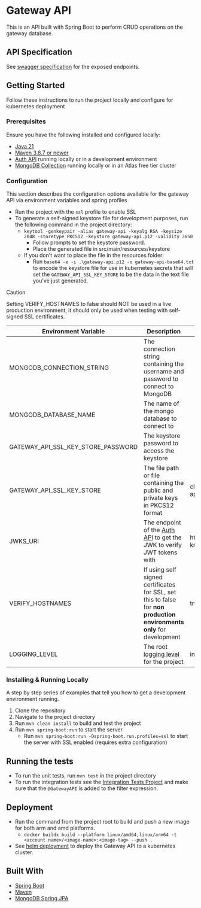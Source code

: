# Gateway API

This is an API built with Spring Boot to perform CRUD operations on the gateway database.

## API Specification
See [swagger specification](https://app.swaggerhub.com/apis/CameronWard301/Communication_APIs/1.0.3#/Communication%20Gateway%20API) for the exposed endpoints.

## Getting Started

Follow these instructions to run the project locally and configure for kubernetes deployment

### Prerequisites

Ensure you have the following installed and configured locally:

- [Java 21](https://www.oracle.com/java/technologies/downloads/#java21)
- [Maven 3.8.7 or newer](https://maven.apache.org/download.cgi)
- [Auth API](../auth-api) running locally or in a development environment
- [MongoDB Collection](https://www.mongodb.com/docs/atlas/getting-started/) running locally or in an Atlas free tier cluster

### Configuration

This section describes the configuration options available for the gateway API via environment variables and spring profiles
- Run the project with the `ssl` profile to enable SSL
- To generate a self-signed keystore file for development purposes, run the following command in the project directory:
    - `keytool -genkeypair -alias gateway-api -keyalg RSA -keysize 2048 -storetype PKCS12 -keystore gateway-api.p12 -validity 3650`
        - Follow prompts to set the keystore password.
        - Place the generated file in src/main/resources/keystore
    - If you don't want to place the file in the resources folder:
        - Run `base64 -e -i .\gateway-api.p12 -o gateway-api-base64.txt` to encode the keystore file for use in kubernetes secrets that will set the `GATEWAY_API_SSL_KEY_STORE` to be the data in the text file you've just generated.

> [!CAUTION]
> Setting VERIFY_HOSTNAMES to false should NOT be used in a live production environment, it should only be used when testing with self-signed SSL certificates.

| Environment Variable               | Description                                                                                                                                                             | Default Value                                      | Required                       |
|------------------------------------|-------------------------------------------------------------------------------------------------------------------------------------------------------------------------|----------------------------------------------------|--------------------------------| 
| MONGODB_CONNECTION_STRING          | The connection string containing the username and password to connect to MongoDB                                                                                        |                                                    | Y should start with mongodb:// |
| MONGODB_DATABASE_NAME              | The name of the mongo database to connect to                                                                                                                            |                                                    | Y                              | 
| GATEWAY_API_SSL_KEY_STORE_PASSWORD | The keystore password to access the keystore                                                                                                                            |                                                    | Y if using SSL profile         |
| GATEWAY_API_SSL_KEY_STORE          | The file path or file containing the public and private keys in PKCS12 format                                                                                           | classpath:keystore/gateway-api.p12                 | N                              |
| JWKS_URI                           | The endpoint of the [Auth API](../auth-api) to get the JWK to verify JWT tokens with                                                                                    | https://localhost:53655/auth/.well-known/jwks.json | N                              |
| VERIFY_HOSTNAMES                   | If using self signed certificates for SSL, set this to false for **non production environments only** for development                                                   | true                                               | N                              |
| LOGGING_LEVEL                      | The root [logging level](https://docs.spring.io/spring-boot/docs/2.1.13.RELEASE/reference/html/boot-features-logging.html#boot-features-logging-format) for the project | info                                               | N                              |



### Installing & Running Locally

A step by step series of examples that tell you how to get a development environment running.

1. Clone the repository
2. Navigate to the project directory
3. Run `mvn clean install` to build and test the project
4. Run `mvn spring-boot:run` to start the server
    - Run `mvn spring-boot:run -Dspring-boot.run.profiles=ssl` to start the server with SSL enabled (requires extra configuration)

## Running the tests

- To run the unit tests, run `mvn test` in the project directory
- To run the integration tests see the [Integration Tests Project](../integration-tests)
  and make sure that the `@GatewayAPI` is added to the filter expression.

## Deployment

- Run the command from the project root to build and push a new image for both arm and amd platforms.
    - `docker buildx build --platform linux/amd64,linux/arm64 -t <account name>/<image-name>:<image-tag> --push .`
- See [helm deployment](../deployment/helm) to deploy the Gateway API to a kubernetes cluster.

## Built With
- [Spring Boot](https://spring.io/projects/spring-boot)
- [Maven](https://maven.apache.org/)
- [MongoDB Spring JPA](https://spring.io/guides/gs/accessing-data-mongodb)
